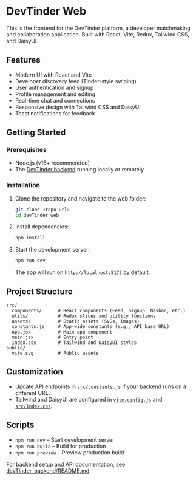 # DevTinder Web

This is the frontend for the DevTinder platform, a developer matchmaking and collaboration application. Built with React, Vite, Redux, Tailwind CSS, and DaisyUI.

## Features

- Modern UI with React and Vite
- Developer discovery feed (Tinder-style swiping)
- User authentication and signup
- Profile management and editing
- Real-time chat and connections
- Responsive design with Tailwind CSS and DaisyUI
- Toast notifications for feedback

## Getting Started

### Prerequisites

- Node.js (v16+ recommended)
- The [DevTinder backend](../devTinder_backend/README.md) running locally or remotely

### Installation

1. Clone the repository and navigate to the web folder:

    ```sh
    git clone <repo-url>
    cd devTinder_web
    ```

2. Install dependencies:

    ```sh
    npm install
    ```

3. Start the development server:

    ```sh
    npm run dev
    ```

    The app will run on `http://localhost:5173` by default.

## Project Structure

```
src/
  components/      # React components (Feed, Signup, Navbar, etc.)
  utils/           # Redux slices and utility functions
  assets/          # Static assets (SVGs, images)
  constants.js     # App-wide constants (e.g., API base URL)
  App.jsx          # Main app component
  main.jsx         # Entry point
  index.css        # Tailwind and DaisyUI styles
public/
  vite.svg         # Public assets
```

## Customization

- Update API endpoints in [`src/constants.js`](src/constants.js) if your backend runs on a different URL.
- Tailwind and DaisyUI are configured in [`vite.config.js`](vite.config.js) and [`src/index.css`](src/index.css).

## Scripts

- `npm run dev` – Start development server
- `npm run build` – Build for production
- `npm run preview` – Preview production build


For backend setup and API documentation, see [devTinder_backend/README.md](../devTinder_backend/README.md)
